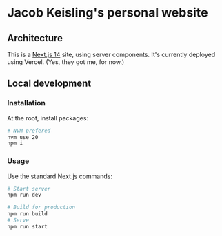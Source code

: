 # Jacob Keisling's personal website

## Architecture

This is a [Next.js 14](https://nextjs.org) site, using server components.
It's currently deployed using Vercel. (Yes, they got me, for now.)

## Local development

### Installation

At the root, install packages:

```bash
# NVM prefered
nvm use 20
npm i
```

### Usage

Use the standard Next.js commands:

```bash
# Start server
npm run dev

# Build for production
npm run build
# Serve
npm run start
```
